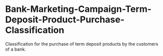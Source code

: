 # Bank-Marketing-Campaign-Term-Deposit-Product-Purchase-Classification
Classificaiton for the purchase of term deposit products by the customers of a bank.
